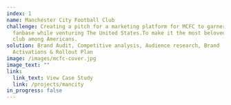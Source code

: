 ```yaml
---
index: 1
name: Manchester City Football Club
challenge: Creating a pitch for a marketing platform for MCFC to garner a loyal
  fanbase while venturing The United States.To make it the most beloved soccer
  club among Americans.
solution: Brand Audit, Competitive analysis, Audience research, Brand
  Activations & Rollout Plan
image: /images/mcfc-cover.jpg
image_text: ""
link:
  link_text: View Case Study
  link: /projects/mancity
in_progress: false
---
```

